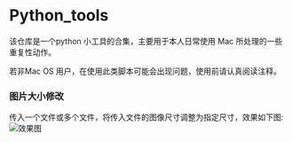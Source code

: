 # Python_tools
该仓库是一个python 小工具的合集，主要用于本人日常使用 Mac 所处理的一些重复性动作。

若非Mac OS 用户，在使用此类脚本可能会出现问题，使用前请认真阅读注释。


### 图片大小修改
传入一个文件或多个文件，将传入文件的图像尺寸调整为指定尺寸，效果如下图:
![效果图](https://ws4.sinaimg.cn/large/006tKfTcly1g1na7yy4q4g30ms0hgtw8.gif)
